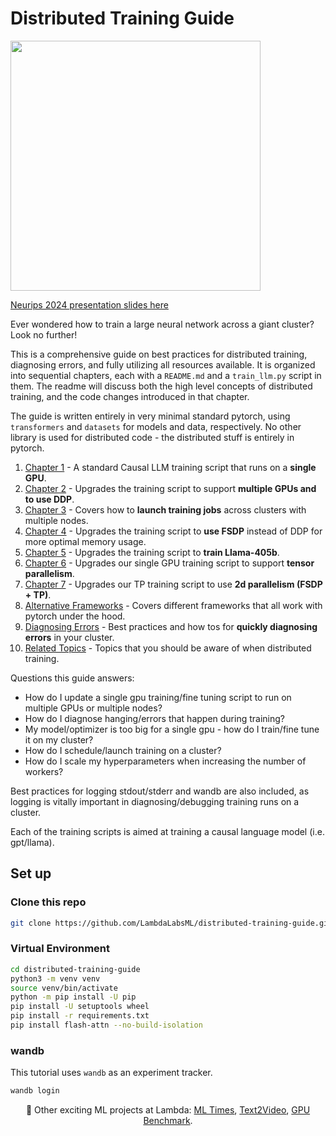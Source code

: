 # Distributed Training Guide

<img src="https://lambdalabs.com/hubfs/distriubuted-training-guide.png" width="400px" />

[Neurips 2024 presentation slides here](https://docs.google.com/presentation/d/1ANMmkOGaruYKTvhnsAbZgI9GrdMliNvibWGuNYw6HX8/edit?usp=sharing)

Ever wondered how to train a large neural network across a giant cluster? Look no further!

This is a comprehensive guide on best practices for distributed training, diagnosing errors, and fully utilizing all resources available. It is organized into sequential chapters, each with a `README.md` and a `train_llm.py` script in them. The readme will discuss both the high level concepts of distributed training, and the code changes introduced in that chapter.

The guide is written entirely in very minimal standard pytorch, using `transformers` and `datasets` for models and data, respectively. No other library is used for distributed code - the distributed stuff is entirely in pytorch.

1. [Chapter 1](./01-single-gpu/) - A standard Causal LLM training script that runs on a **single GPU**.
2. [Chapter 2](./02-distributed-data-parallel/) - Upgrades the training script to support **multiple GPUs and to use DDP**.
3. [Chapter 3](./03-job-launchers/) - Covers how to **launch training jobs** across clusters with multiple nodes.
4. [Chapter 4](./04-fully-sharded-data-parallel/) - Upgrades the training script to **use FSDP** instead of DDP for more optimal memory usage.
5. [Chapter 5](./05-training-llama-405b/) - Upgrades the training script to **train Llama-405b**.
6. [Chapter 6](./06-tensor-parallel/) - Upgrades our single GPU training script to support **tensor parallelism**.
7. [Chapter 7](./06-2d-parallel/) - Upgrades our TP training script to use **2d parallelism (FSDP + TP)**.
8. [Alternative Frameworks](./alternative-frameworks/) - Covers different frameworks that all work with pytorch under the hood.
9. [Diagnosing Errors](./diagnosing-errors/) - Best practices and how tos for **quickly diagnosing errors** in your cluster.
10. [Related Topics](./related-topics/) - Topics that you should be aware of when distributed training.


Questions this guide answers:

- How do I update a single gpu training/fine tuning script to run on multiple GPUs or multiple nodes?
- How do I diagnose hanging/errors that happen during training?
- My model/optimizer is too big for a single gpu - how do I train/fine tune it on my cluster?
- How do I schedule/launch training on a cluster?
- How do I scale my hyperparameters when increasing the number of workers?

Best practices for logging stdout/stderr and wandb are also included, as logging is vitally important in diagnosing/debugging training runs on a cluster.

Each of the training scripts is aimed at training a causal language model (i.e. gpt/llama).

## Set up

### Clone this repo

```bash
git clone https://github.com/LambdaLabsML/distributed-training-guide.git
```

### Virtual Environment

```bash
cd distributed-training-guide
python3 -m venv venv
source venv/bin/activate
python -m pip install -U pip
pip install -U setuptools wheel
pip install -r requirements.txt
pip install flash-attn --no-build-isolation
```

### wandb

This tutorial uses `wandb` as an experiment tracker.

```bash
wandb login
```

<p align="center">
🦄 Other exciting ML projects at Lambda: <a href="https://news.lambda.ai/news/today">ML Times</a>, <a href="https://lambdalabsml.github.io/Open-Sora/introduction/">Text2Video</a>, <a href="https://lambdalabs.com/gpu-benchmarks">GPU Benchmark</a>.
</p>
